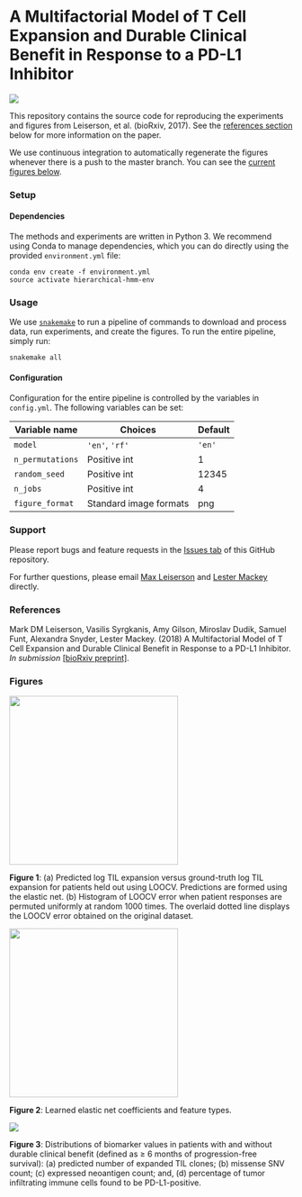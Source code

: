 

# A Multifactorial Model of T Cell Expansion and Durable Clinical Benefit in Response to a PD-L1 Inhibitor
<img src='https://travis-ci.org/lrgr/multifactorial-immune-response.svg?branch=master'>

This repository contains the source code for reproducing the experiments and figures from Leiserson, et al. (bioRxiv, 2017). See the [references section](#references) below for more information on the paper.

We use continuous integration to automatically regenerate the figures whenever there is a push to the master branch. You can see the [current figures below](#figures).

### Setup

#### Dependencies
The methods and experiments are written in Python 3. We recommend using Conda to manage dependencies, which you can do directly using the provided `environment.yml` file:

    conda env create -f environment.yml
    source activate hierarchical-hmm-env

### Usage

We use [`snakemake`](https://snakemake.readthedocs.io/en/latest/) to run a pipeline of commands to download and process data, run experiments, and create the figures. To run the entire pipeline, simply run:

    snakemake all

#### Configuration

Configuration for the entire pipeline is controlled by the variables in `config.yml`. The following variables can be set:

|Variable name      | Choices                | Default   |
|-------------------|------------------------|-----------|
| `model`           | `'en'`, `'rf'`         | `'en'`    |
| `n_permutations`  | Positive int           | 1         |
| `random_seed`     | Positive int           | 12345     |
| `n_jobs`          | Positive int           | 4         |
| `figure_format`   | Standard image formats | png       |


### Support

Please report bugs and feature requests in the [Issues tab](https://github.com/lrgr/multifactorial-immune-response/issues) of this GitHub repository.

For further questions, please email [Max Leiserson](mailto:mdml@cs.umd.edu) and [Lester Mackey](mailto:lmackey@microsoft.com) directly.

### References

Mark DM Leiserson, Vasilis Syrgkanis, Amy Gilson, Miroslav Dudik, Samuel Funt, Alexandra Snyder, Lester Mackey. (2018) A Multifactorial Model of T Cell Expansion and Durable Clinical Benefit in Response to a PD-L1 Inhibitor. _In submission_ [[bioRxiv preprint]](https://www.biorxiv.org/content/early/2017/12/08/231316).

### Figures

<img src='http://multifactorial-immune-response.lrgr.io/fig1.png' style='width:300px'>

**Figure 1**: (a) Predicted log TIL expansion versus ground-truth log TIL expansion for patients held out using LOOCV.  Predictions are formed using the elastic net. (b) Histogram of LOOCV error when patient responses are permuted uniformly at random 1000 times.  The overlaid dotted line displays the LOOCV error obtained on the original dataset.

 <img src='http://multifactorial-immune-response.lrgr.io/fig2.png?raw=true' style='width:300px'>

**Figure 2**: Learned elastic net coefficients and feature types.

<img src='http://multifactorial-immune-response.lrgr.io/fig3.png?raw=true'>

**Figure 3**: Distributions of biomarker values in patients with and without durable clinical benefit (defined as ≥ 6 months of progression-free survival): (a) predicted number of expanded TIL clones; (b) missense SNV count; (c) expressed neoantigen count; and, (d) percentage of tumor infiltrating immune cells found to be PD-L1-positive.
